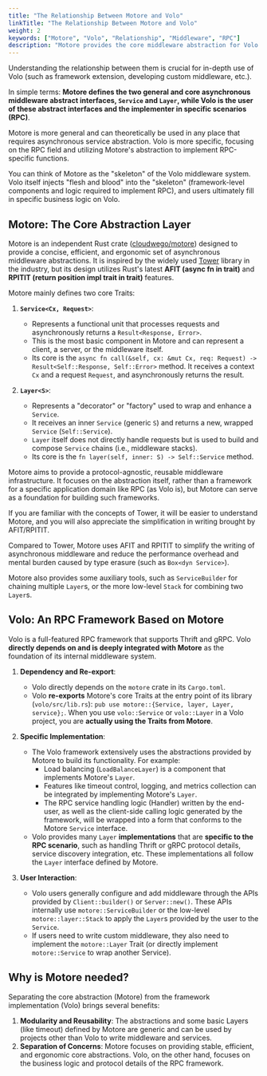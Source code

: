 ```yaml
---
title: "The Relationship Between Motore and Volo"
linkTitle: "The Relationship Between Motore and Volo"
weight: 2
keywords: ["Motore", "Volo", "Relationship", "Middleware", "RPC"]
description: "Motore provides the core middleware abstraction for Volo. Volo uses Motore as the foundation of its core middleware abstraction layer, on top of which RPC-related functions and implementations are built."
---
```


Understanding the relationship between them is crucial for in-depth use of Volo (such as framework extension, developing custom middleware, etc.).

In simple terms: **Motore defines the two general and core asynchronous middleware abstract interfaces, `Service` and `Layer`, while Volo is the user of these abstract interfaces and the implementer in specific scenarios (RPC)**.

Motore is more general and can theoretically be used in any place that requires asynchronous service abstraction. Volo is more specific, focusing on the RPC field and utilizing Motore's abstraction to implement RPC-specific functions.

You can think of Motore as the "skeleton" of the Volo middleware system. Volo itself injects "flesh and blood" into the "skeleton" (framework-level components and logic required to implement RPC), and users ultimately fill in specific business logic on Volo.

## Motore: The Core Abstraction Layer

Motore is an independent Rust crate ([cloudwego/motore](https://github.com/cloudwego/motore)) designed to provide a concise, efficient, and ergonomic set of asynchronous middleware abstractions. It is inspired by the widely used [Tower](https://github.com/tower-rs/tower) library in the industry, but its design utilizes Rust's latest **AFIT (async fn in trait)** and **RPITIT (return position impl trait in trait)** features.

Motore mainly defines two core Traits:

1.  **`Service<Cx, Request>`**:
    * Represents a functional unit that processes requests and asynchronously returns a `Result<Response, Error>`.
    * This is the most basic component in Motore and can represent a client, a server, or the middleware itself.
    * Its core is the `async fn call(&self, cx: &mut Cx, req: Request) -> Result<Self::Response, Self::Error>` method. It receives a context `Cx` and a request `Request`, and asynchronously returns the result.

2.  **`Layer<S>`**:
    * Represents a "decorator" or "factory" used to wrap and enhance a `Service`.
    * It receives an inner `Service` (generic `S`) and returns a new, wrapped `Service` (`Self::Service`).
    * `Layer` itself does not directly handle requests but is used to build and compose `Service` chains (i.e., middleware stacks).
    * Its core is the `fn layer(self, inner: S) -> Self::Service` method.

Motore aims to provide a protocol-agnostic, reusable middleware infrastructure. It focuses on the abstraction itself, rather than a framework for a specific application domain like RPC (as Volo is), but Motore can serve as a foundation for building such frameworks.

If you are familiar with the concepts of Tower, it will be easier to understand Motore, and you will also appreciate the simplification in writing brought by AFIT/RPITIT.

Compared to Tower, Motore uses AFIT and RPITIT to simplify the writing of asynchronous middleware and reduce the performance overhead and mental burden caused by type erasure (such as `Box<dyn Service>`).

Motore also provides some auxiliary tools, such as `ServiceBuilder` for chaining multiple `Layer`s, or the more low-level `Stack` for combining two `Layer`s.

## Volo: An RPC Framework Based on Motore

Volo is a full-featured RPC framework that supports Thrift and gRPC. Volo **directly depends on and is deeply integrated with Motore** as the foundation of its internal middleware system.

1.  **Dependency and Re-export**:
    * Volo directly depends on the `motore` crate in its `Cargo.toml`.
    * Volo **re-exports** Motore's core Traits at the entry point of its library (`volo/src/lib.rs`): `pub use motore::{Service, layer, Layer, service};`. When you use `volo::Service` or `volo::Layer` in a Volo project, you are **actually using the Traits from Motore**.

2.  **Specific Implementation**:
    * The Volo framework extensively uses the abstractions provided by Motore to build its functionality. For example:
        * Load balancing (`LoadBalanceLayer`) is a component that implements Motore's `Layer`.
        * Features like timeout control, logging, and metrics collection can be integrated by implementing Motore's `Layer`.
        * The RPC service handling logic (Handler) written by the end-user, as well as the client-side calling logic generated by the framework, will be wrapped into a form that conforms to the Motore `Service` interface.
    * Volo provides many `Layer` **implementations** that are **specific to the RPC scenario**, such as handling Thrift or gRPC protocol details, service discovery integration, etc. These implementations all follow the `Layer` interface defined by Motore.

3.  **User Interaction**:
    * Volo users generally configure and add middleware through the APIs provided by `Client::builder()` or `Server::new()`. These APIs internally use `motore::ServiceBuilder` or the low-level `motore::layer::Stack` to apply the `Layer`s provided by the user to the `Service`.
    * If users need to write custom middleware, they also need to implement the `motore::Layer` Trait (or directly implement `motore::Service` to wrap another Service).

## Why is Motore needed?

Separating the core abstraction (Motore) from the framework implementation (Volo) brings several benefits:

1.  **Modularity and Reusability**: The abstractions and some basic Layers (like timeout) defined by Motore are generic and can be used by projects other than Volo to write middleware and services.
2.  **Separation of Concerns**: Motore focuses on providing stable, efficient, and ergonomic core abstractions. Volo, on the other hand, focuses on the business logic and protocol details of the RPC framework.